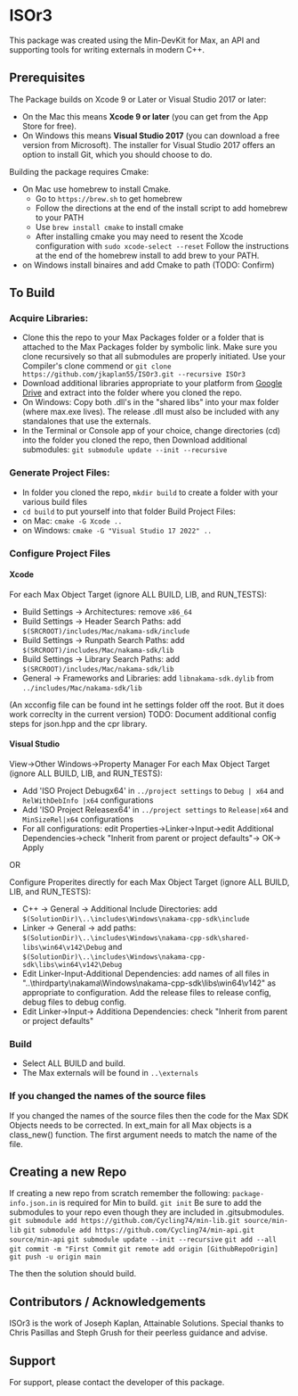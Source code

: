 # ISOr3
This package was created using the Min-DevKit for Max, an API and supporting tools for writing externals in modern C++.



## Prerequisites

The Package builds on Xcode 9 or Later or Visual Studio 2017 or later:

* On the Mac this means **Xcode 9 or later** (you can get from the App Store for free). 
* On Windows this means **Visual Studio 2017** (you can download a free version from Microsoft). The installer for Visual Studio 2017 offers an option to install Git, which you should choose to do.

Building the package requires Cmake:

* On Mac use homebrew to install Cmake.
    * Go to `https://brew.sh` to get homebrew
    * Follow the directions at the end of the install script to add homebrew to your PATH
    * Use `brew install cmake` to install cmake
    * After installing cmake you may need to resent the Xcode configuration with `sudo xcode-select --reset`
Follow the instructions at the end of the homebrew install to add brew to your PATH. 
* on Windows install binaires and add Cmake to path (TODO: Confirm)


## To Build
### Acquire Libraries:
* Clone this the repo to your Max Packages folder or a folder that is attached to the Max Packages folder by symbolic link.  Make sure you clone recursively so that all submodules are properly initiated.  Use your Compiler's clone commend or `git clone https://github.com/jkaplan55/ISOr3.git --recursive ISOr3`
* Download additional libraries appropriate to your platform from [Google Drive](https://drive.google.com/drive/folders/1IaKlRyWFBS9coNOtA-0CmdqwK-d28z0e?usp=sharing) and extract into the folder where you cloned the repo.
* On Windows: Copy both .dll's in the "shared libs" into your max folder (where max.exe lives).  The release .dll must also be included with any standalones that use the externals.
* In the Terminal or Console app of your choice, change directories (cd) into the folder you cloned the repo, then Download additional submodules: `git submodule update --init --recursive`

### Generate Project Files:
* In folder you cloned the repo, `mkdir build` to create a folder with your various build files
* `cd build` to put yourself into that folder
Build Project Files:
* on Mac: `cmake -G Xcode ..` 
* on Windows: `cmake -G "Visual Studio 17 2022" ..`

### Configure Project Files
#### Xcode
For each Max Object Target (ignore ALL BUILD, LIB, and RUN_TESTS):  
* Build Settings -> Architectures:  remove `x86_64` 
* Build Settings -> Header Search Paths: add `$(SRCROOT)/includes/Mac/nakama-sdk/include`
* Build Settings -> Runpath Search Paths: add `$(SRCROOT)/includes/Mac/nakama-sdk/lib`
* Build Settings -> Library Search Paths: add `$(SRCROOT)/includes/Mac/nakama-sdk/lib`
* General -> Frameworks and Libraries: add `libnakama-sdk.dylib` from `../includes/Mac/nakama-sdk/lib`

(An xcconfig file can be found int he settings folder off the root.  But it does work correclty in the current version)
TODO:  Document additional config steps for json.hpp and the cpr library.

#### Visual Studio
View->Other Windows->Property Manager
For each Max Object Target (ignore ALL BUILD, LIB, and RUN_TESTS):
  * Add 'ISO Project Debugx64' in `../project settings` to `Debug | x64` and `RelWithDebInfo |x64` configurations
  * Add 'ISO Project Releasex64' in `../project settings` to `Release|x64` and `MinSizeRel|x64` configurations
  * For all configurations: edit Properties->Linker->Input->edit Additional Dependencies->check "Inherit from parent or project defaults"-> OK-> Apply
 
 
 OR
 
 Configure Properites directly for each Max Object Target (ignore ALL BUILD, LIB, and RUN_TESTS):
  * C++ -> General -> Additional Include Directories: add `$(SolutionDir)\..\includes\Windows\nakama-cpp-sdk\include`
  * Linker -> General -> add paths:  `$(SolutionDir)\..\includes\Windows\nakama-cpp-sdk\shared-libs\win64\v142\Debug` and `$(SolutionDir)\..\includes\Windows\nakama-cpp-sdk\libs\win64\v142\Debug`
  * Edit Linker-Input-Additional Dependencies:
add names of all files in  "..\thirdparty\nakama\Windows\nakama-cpp-sdk\libs\win64\v142\" as appropriate to configuration.  Add the release files to release config, debug files to debug config.
  * Edit Linker->Input-> Additiona Dependencies: check "Inherit from parent or project defaults"


### Build
* Select ALL BUILD and build.
* The Max externals will be found in `..\externals`

### If you changed the names of the source files
If you changed the names of the source files then the code for the Max SDK Objects needs to be corrected.  In ext_main for all Max objects is a class_new() function.  The first argument needs to match the name of the file.
  
## Creating a new Repo
If creating a new repo from scratch remember the following:
`package-info.json.in` is required for Min to build.
`git init`
Be sure to add the submodules to your repo even though they are included in .gitsubmodules.
`git submodule add https://github.com/Cycling74/min-lib.git source/min-lib`
`git submodule add https://github.com/Cycling74/min-api.git source/min-api`
`git submodule update --init --recursive`
`git add --all`
`git commit -m "First Commit`
`git remote add origin [GithubRepoOrigin]`
`git push -u origin main`

The then the solution should build.



## Contributors / Acknowledgements

ISOr3 is the work of Joseph Kaplan, Attainable Solutions.
Special thanks to Chris Pasillas and Steph Grush for their peerless guidance and advise.


## Support

For support, please contact the developer of this package.
